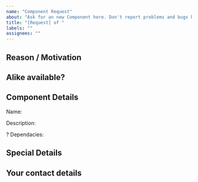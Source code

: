 ```yaml
---
name: "Component Request"
about: "Ask for an new Component here. Don't report problems and bugs here."
title: "[Request] of "
labels: ""
assignees: ""
---
```


## Reason / Motivation

<!-- Why you need this component. What was reason or motivation behind this. -->

## Alike available?

<!-- If there is any similar component is available then mention it here -->

## Component Details

<!-- Yes, You have to give name. I am very bad at it. -->

Name:

<!-- Describe what this component should do? Describe in whatever words you come up with but describe. -->

Description:

<!-- If it requires any other dependancies then react and react-native -->

? Dependacies:

## Special Details

<!-- You can add special details like which props is required, how much customization is required. -->
<!-- You can also specify special dependancies here-->

<!-- This is optional but will be appriciated -->

## Your contact details

<!-- To contact you in other way if you don't reply here -->
